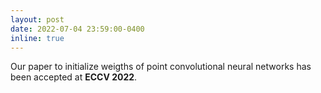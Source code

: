 ```yaml
---
layout: post
date: 2022-07-04 23:59:00-0400
inline: true
---
```


Our paper to initialize weigths of point convolutional neural networks has been accepted at **ECCV 2022**.